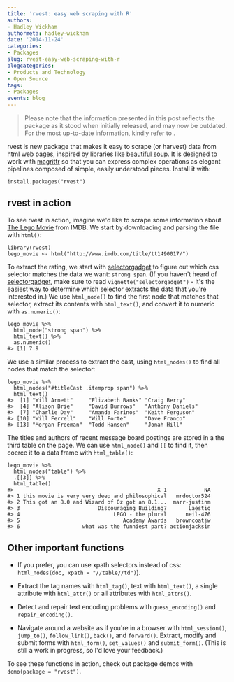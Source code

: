 ```yaml
---
title: 'rvest: easy web scraping with R'
authors: 
- Hadley Wickham
authormeta: hadley-wickham
date: '2014-11-24'
categories:
- Packages
slug: rvest-easy-web-scraping-with-r
blogcategories:
- Products and Technology
- Open Source
tags:
- Packages
events: blog
---
```


<blockquote>
<p class="body-md-regular body-sm-regular">
Please note that the information presented in this post reflects the package as it stood when initially released, and may now be outdated. For the most up-to-date information, kindly refer to <https://rvest.tidyverse.org/>.
</p>
</blockquote>

rvest is new package that makes it easy to scrape (or harvest) data from html web pages, inspired by libraries like [beautiful soup](http://www.crummy.com/software/BeautifulSoup/). It is designed to work with [magrittr](https://github.com/smbache/magrittr) so that you can express complex operations as elegant pipelines composed of simple, easily understood pieces. Install it with:

```{{r}}
install.packages("rvest")
```

## rvest in action

To see rvest in action, imagine we'd like to scrape some information about [The Lego Movie](http://www.imdb.com/title/tt1490017/) from IMDB. We start by downloading and parsing the file with `html()`:

```{{r}}
library(rvest)
lego_movie <- html("http://www.imdb.com/title/tt1490017/")
```

To extract the rating, we start with [selectorgadget](http://selectorgadget.com) to figure out which css selector matches the data we want: `strong span`. (If you haven't heard of [selectorgadget](http://selectorgadget.com/), make sure to read `vignette("selectorgadget")` - it's the easiest way to determine which selector extracts the data that you're interested in.) We use `html_node()` to find the first node that matches that selector, extract its contents with `html_text()`, and convert it to numeric with `as.numeric()`:

```{{r}}
lego_movie %>%
  html_node("strong span") %>%
  html_text() %>%
  as.numeric()
#> [1] 7.9
```

We use a similar process to extract the cast, using `html_nodes()` to find all nodes that match the selector:

```{{r}}
lego_movie %>%
  html_nodes("#titleCast .itemprop span") %>%
  html_text()
#>  [1] "Will Arnett"     "Elizabeth Banks" "Craig Berry"
#>  [4] "Alison Brie"     "David Burrows"   "Anthony Daniels"
#>  [7] "Charlie Day"     "Amanda Farinos"  "Keith Ferguson"
#> [10] "Will Ferrell"    "Will Forte"      "Dave Franco"
#> [13] "Morgan Freeman"  "Todd Hansen"     "Jonah Hill"
```

The titles and authors of recent message board postings are stored in a the third table on the page. We can use `html_node()` and `[[` to find it, then coerce it to a data frame with `html_table()`:

```{{r}}
lego_movie %>%
  html_nodes("table") %>%
  .[[3]] %>%
  html_table()
#>                                              X 1            NA
#> 1 this movie is very very deep and philosophical   mrdoctor524
#> 2 This got an 8.0 and Wizard of Oz got an 8.1...  marr-justinm
#> 3                         Discouraging Building?       Laestig
#> 4                              LEGO - the plural      neil-476
#> 5                                 Academy Awards   browncoatjw
#> 6                    what was the funniest part? actionjacksin
```

## Other important functions

  * If you prefer, you can use xpath selectors instead of css: `html_nodes(doc, xpath = "//table//td")`).

  * Extract the tag names with `html_tag()`, text with `html_text()`, a single attribute with `html_attr()` or all attributes with `html_attrs()`.

  * Detect and repair text encoding problems with `guess_encoding()` and `repair_encoding()`.

  * Navigate around a website as if you're in a browser with `html_session()`, `jump_to()`, `follow_link()`, `back()`, and `forward()`. Extract, modify and submit forms with `html_form()`, `set_values()` and `submit_form()`. (This is still a work in progress, so I'd love your feedback.)

To see these functions in action, check out package demos with `demo(package = "rvest")`.

